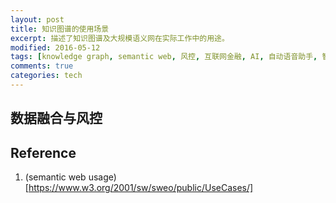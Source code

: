 ```yaml
---
layout: post
title: 知识图谱的使用场景
excerpt: 描述了知识图谱及大规模语义网在实际工作中的用途。
modified: 2016-05-12
tags: [knowledge graph, semantic web, 风控, 互联网金融, AI, 自动语音助手, 智能客服, improved search, 数据整合]
comments: true
categories: tech
---
```


## 数据融合与风控



## Reference

1. (semantic web usage)[https://www.w3.org/2001/sw/sweo/public/UseCases/]

